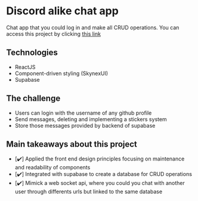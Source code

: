 # Discord alike chat app
Chat app that you could log in and make all CRUD operations. You can access this project by clicking [this link](https://priceless-kalam-9fdfd2.netlify.app/)

## Technologies

- ReactJS
- Component-driven styling (SkynexUI)
- Supabase


## The challenge

- Users can login with the username of any github profile
- Send messages, deleting and implementing a stickers system
- Store those messages provided by backend of supabase


## Main takeaways about this project

- [✔️] Applied the front end design principles focusing on maintenance and readability of components
- [✔️] Integrated with supabase to create a database for CRUD operations
- [✔️] Mimick a web socket api, where you could you chat with another user through differents urls but linked to the same database
